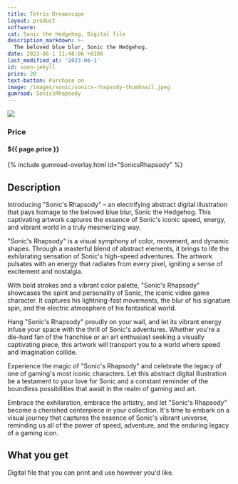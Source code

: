 ```yaml
---
title: Tetris Dreamscape
layout: product
software: 
cat: Sonic the Hedgehog, Digital file
description_markdown: >-
  The beloved blue blur, Sonic the Hedgehog.
date: 2023-06-1 11:48:06 +0100
last_modified_at: '2023-06-1'
id: soon-jekyll
price: 20
text-button: Purchase on
image: /images/sonic/sonics-rhapsody-thumbnail.jpeg
gumroad: SonicsRhapsody
---
```

<a href="https://wooley.gumroad.com/l/SonicsRhapsody" class="no-underline pv2 grow db"><img class="w-100" src="{{site.baseurl}}/images/sonic/sonics-rhapsody-mock.png"></a>

### Price
<h4 itemprop="priceCurrency" content="USD">$<span itemprop="price" content="{{ page.price }}">{{ page.price }}</span></h4>

{% include gumroad-overlay.html id="SonicsRhapsody" %}

## Description
Introducing "Sonic's Rhapsody" – an electrifying abstract digital illustration that pays homage to the beloved blue blur, Sonic the Hedgehog. This captivating artwork captures the essence of Sonic's iconic speed, energy, and vibrant world in a truly mesmerizing way.

"Sonic's Rhapsody" is a visual symphony of color, movement, and dynamic shapes. Through a masterful blend of abstract elements, it brings to life the exhilarating sensation of Sonic's high-speed adventures. The artwork pulsates with an energy that radiates from every pixel, igniting a sense of excitement and nostalgia.

With bold strokes and a vibrant color palette, "Sonic's Rhapsody" showcases the spirit and personality of Sonic, the iconic video game character. It captures his lightning-fast movements, the blur of his signature spin, and the electric atmosphere of his fantastical world.

Hang "Sonic's Rhapsody" proudly on your wall, and let its vibrant energy infuse your space with the thrill of Sonic's adventures. Whether you're a die-hard fan of the franchise or an art enthusiast seeking a visually captivating piece, this artwork will transport you to a world where speed and imagination collide.

Experience the magic of "Sonic's Rhapsody" and celebrate the legacy of one of gaming's most iconic characters. Let this abstract digital illustration be a testament to your love for Sonic and a constant reminder of the boundless possibilities that await in the realm of gaming and art.

Embrace the exhilaration, embrace the artistry, and let "Sonic's Rhapsody" become a cherished centerpiece in your collection. It's time to embark on a visual journey that captures the essence of Sonic's vibrant universe, reminding us all of the power of speed, adventure, and the enduring legacy of a gaming icon.

## What you get

Digital file that you can print and use however you'd like.